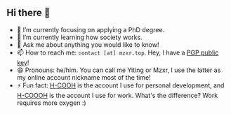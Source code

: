 ## Hi there 👋

- 🔭 I’m currently focusing on applying a PhD degree.
- 🌱 I’m currently learning how society works.
- 💬 Ask me about anything you would like to know!
- 📫 How to reach me: `contact [at] mzxr.top`. Hey, I have a [PGP public key](https://keys.openpgp.org/vks/v1/by-fingerprint/AFA8649C01C4A94CA9A10FFCA5493399E151F124)!
- 😄 Pronouns: he/him. You can call me Yiting or Mzxr, I use the latter as my online account nickname most of the time!
- ⚡ Fun fact: [H-COOH](https://github.com/H-COOH) is the account I use for personal development, and [H-COOOH](https://github.com/H-COOOH) is the account I use for work. What's the difference? Work requires more oxygen :)
